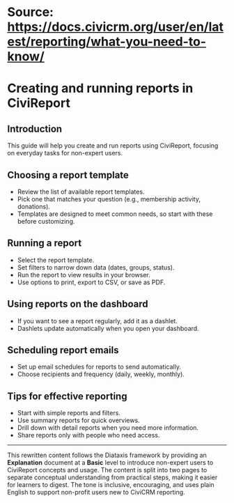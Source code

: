 # Source: https://docs.civicrm.org/user/en/latest/reporting/what-you-need-to-know/

# Creating and running reports in CiviReport

## Introduction

This guide will help you create and run reports using CiviReport, focusing on everyday tasks for non-expert users.

## Choosing a report template

- Review the list of available report templates.
- Pick one that matches your question (e.g., membership activity, donations).
- Templates are designed to meet common needs, so start with these before customizing.

## Running a report

- Select the report template.
- Set filters to narrow down data (dates, groups, status).
- Run the report to view results in your browser.
- Use options to print, export to CSV, or save as PDF.

## Using reports on the dashboard

- If you want to see a report regularly, add it as a dashlet.
- Dashlets update automatically when you open your dashboard.

## Scheduling report emails

- Set up email schedules for reports to send automatically.
- Choose recipients and frequency (daily, weekly, monthly).

## Tips for effective reporting

- Start with simple reports and filters.
- Use summary reports for quick overviews.
- Drill down with detail reports when you need more information.
- Share reports only with people who need access.

---

This rewritten content follows the Diataxis framework by providing an **Explanation** document at a **Basic** level to introduce non-expert users to CiviReport concepts and usage. The content is split into two pages to separate conceptual understanding from practical steps, making it easier for learners to digest. The tone is inclusive, encouraging, and uses plain English to support non-profit users new to CiviCRM reporting.
